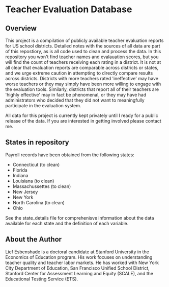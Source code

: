 # Teacher Evaluation Database

## Overview
This project is a compilation of publicly available teacher evaluation reports for US school districts. Detailed notes with the sources of all data are part of this repostiory, as is all code used to clean and process the data. In this repository you won't find teacher names and evalauation scores, but you will find the count of teachers receiving each rating in a district. It is not at all clear that evaluation reports are comparable across districts or states, and we urge extreme caution in attempting to directly compare results across districts. Districts with more teachers rated 'ineffective' may have worse teachers or they may simply have been more willing to engage with the evaluation tools. Similarly, districts that report all of their teachers are 'highly effective' may in fact be phenomenal, or they may have had administrators who decided that they did not want to meaningfully participate in the evaluation system. 

All data for this project is currently kept privately until I ready for a public release of the data. If you are interested in getting involved please contact me.

## States in repository
Payroll records have been obtained from the following states:

* Connecticut (to clean)
* Florida
* Indiana
* Louisiana (to clean)
* Massachussettes (to clean)
* New Jersey 
* New York 
* North Carolina (to clean)
* Ohio

See the state_details file for comprehenisve information about the data available for each state and the definition of each variable. 

## About the Author
Lief Esbenshade is a doctoral candidate at Stanford University in the Economics of Education program. His work focuses on understanding teacher quality and teacher labor markets. He has worked with New York City Department of Education, San Francisco Unified School District, Stanford Center for Assessment Learning and Equity (SCALE), and the Educational Testing Service (ETS).